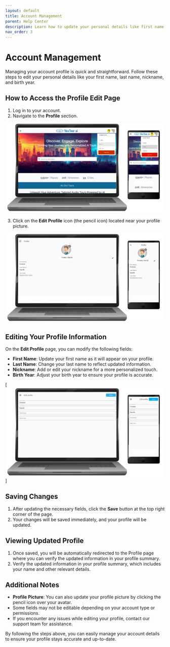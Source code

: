 ```yaml
---
layout: default
title: Account Management
parent: Help Center
description: Learn how to update your personal details like first name, last name, nickname, and birth year in your profile.
nav_order: 3
---
```


# Account Management

Managing your account profile is quick and straightforward. Follow these steps to edit your personal details like your first name, last name, nickname, and birth year.

## How to Access the Profile Edit Page
1. Log in to your account.
2. Navigate to the **Profile** section.

![Edit profile page](/assets/images/voxtour-profile-link.jpg)

3. Click on the **Edit Profile** icon (the pencil icon) located near your profile picture.

![Edit profile page](/assets/images/voxtour-profile-page.jpg)

## Editing Your Profile Information

On the **Edit Profile** page, you can modify the following fields:

- **First Name**: Update your first name as it will appear on your profile.
- **Last Name**: Change your last name to reflect updated information.
- **Nickname**: Add or edit your nickname for a more personalized touch.
- **Birth Year**: Adjust your birth year to ensure your profile is accurate.

[![Edit profile page](/assets/images/voxtour-profile-page-edit.jpg)]

## Saving Changes
1. After updating the necessary fields, click the **Save** button at the top right corner of the page.
2. Your changes will be saved immediately, and your profile will be updated.

## Viewing Updated Profile
1. Once saved, you will be automatically redirected to the Profile page where you can verify the updated information in your profile summary.
2. Verify the updated information in your profile summary, which includes your name and other relevant details.

## Additional Notes
- **Profile Picture**: You can also update your profile picture by clicking the pencil icon over your avatar.
- Some fields may not be editable depending on your account type or permissions.
- If you encounter any issues while editing your profile, contact our support team for assistance.

By following the steps above, you can easily manage your account details to ensure your profile stays accurate and up-to-date.

